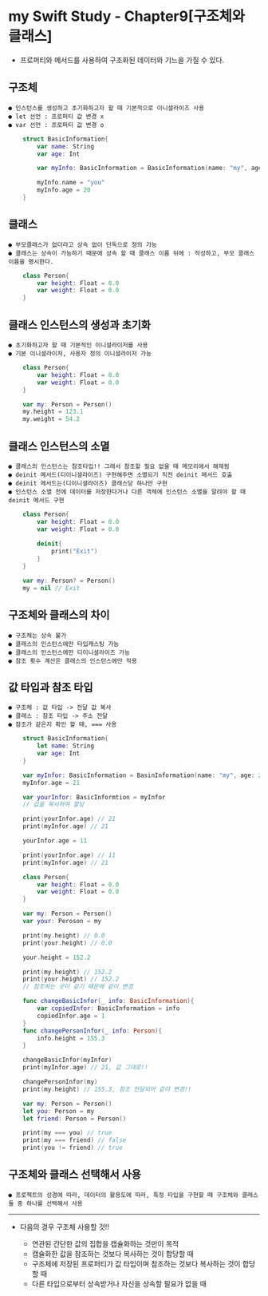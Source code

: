 
# my Swift Study - Chapter9[구조체와 클래스]
* 프로퍼티와 메서드를 사용하여 구조화된 데이터와 기느을 가질 수 있다.

## 구조체
    ● 인스턴스를 생성하고 초기화하고자 할 때 기본적으로 이니셜라이즈 사용
    ● let 선언 : 프로퍼티 값 변경 x
    ● var 선언 : 프로퍼티 값 변경 o

```Swift
    struct BasicInformation{
        var name: String
        var age: Int

        var myInfo: BasicInformation = BasicInformation(name: "my", age: 22)

        myInfo.name = "you"
        myInfo.age = 20
    }
```

##  클래스
    ● 부모클래스가 없더라고 상속 없이 단독으로 정의 가능
    ● 클래스는 상속이 가능하기 때문에 상속 할 때 클래스 이름 뒤에 : 작성하고, 부모 클래스 이름을 명시한다.

```Swift
    class Person{
        var height: Float = 0.0
        var weight: Float = 0.0
    }
```

## 클래스 인스턴스의 생성과 초기화
    ● 초기화하고자 할 때 기본적인 이니셜라이저를 사용
    ● 기본 이니셜라이저, 사용자 정의 이니셜라이저 가능

```Swift
    class Person{
        var height: Float = 0.0
        var weight: Float = 0.0
    }

    var my: Person = Person()
    my.height = 123.1
    my.weight = 54.2
```

## 클래스 인스턴스의 소멸
    ● 클래스의 인스턴스는 참조타입!! 그래서 참조할 필요 없을 때 메모리에서 해제됨
    ● deinit 메서드(디이니셜라이즈) 구현해주면 소멸되기 직전 deinit 메서드 호출
    ● deinit 메서드는(디이니셜라이즈) 클래스당 하나만 구현
    ● 인스턴스 소멸 전에 데이터를 저장한다거나 다른 객체에 인스턴스 소멸을 알려야 할 때 deinit 메서드 구현
```Swift
    class Person{
        var height: Float = 0.0
        var weight: Float = 0.0
    
        deinit{
            print("Exit")
        }
    }

    var my: Person? = Person()
    my = nil // Exit
```

## 구조체와 클래스의 차이
    ● 구조체는 상속 불가
    ● 클래스의 인스턴스에만 타입캐스팅 가능
    ● 클래스의 인스턴스에만 디이니셜라이즈 가능
    ● 참조 횟수 계산은 클래스의 인스턴스에만 적용

## 값 타입과 참조 타입
    ● 구조체 : 값 타입 -> 전달 값 복사
    ● 클래스 : 참조 타입 -> 주소 전달
    ● 참조가 같은지 확인 할 때, === 사용

```Swift
    struct BasicInformation{
        let name: String
        var age: Int
    }

    var myInfor: BasicInformation = BasinInformation(name: "my", age: 22)
    myInfor.age = 21

    var yourInfor: BasicInformtion = myInfor
    // 값을 복사하여 할당

    print(yourInfor.age) // 21
    print(myInfor.age) // 21

    yourInfor.age = 11

    print(yourInfor.age) // 11
    print(myInfor.age) // 21

    class Person{
        var height: Float = 0.0
        var weight: Float = 0.0
    }

    var my: Person = Person()
    var your: Peroson = my

    print(my.height) // 0.0
    print(your.height) // 0.0

    your.height = 152.2

    print(my.height) // 152.2
    print(your.height) // 152.2
    // 참조하는 곳이 같기 때문에 같이 변경

    func changeBasicInfor(_ info: BasicInformation){
        var copiedInfor: BasicInformation = info
        copiedInfor.age = 1
    }
    func changePersonInfor(_ info: Person){
        info.height = 155.3
    }

    changeBasicInfor(myInfor)
    print(myInfor.age) // 21, 값 그대로!!

    changePersonInfor(my)
    print(my.height) // 155.3, 참조 전달되어 같이 변경!!
```

```Swift
    var my: Person = Person()
    let you: Person = my
    let friend: Person = Person()

    print(my === you) // true
    print(my === friend) // false
    print(you != friend) // true
```

## 구조체와 클래스 선택해서 사용
    ● 프로젝트의 성경에 따라, 데이터의 활용도에 따라, 특정 타입을 구현할 때 구조체와 클래스 둘 중 하나를 선택해서 사용
---
+ 다음의 경우 구조체 사용할 것!!

    + 연관된 간단한 값의 집합을 캡슐화하는 것만이 목적
    + 캡슐화한 값을 참조하는 것보다 복사하는 것이 합당할 때
    + 구조체에 저장된 프로퍼티가 값 타입이며 참조하는 것보다 복사하는 것이 합당할 때
    + 다른 타입으로부터 상속받거나 자신을 상속할 필요가 없을 때
